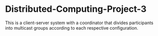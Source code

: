# Distributed-Computing-Project-3
This is a client-server system with a coordinator that divides participants into multicast groups according to each respective configuration.
